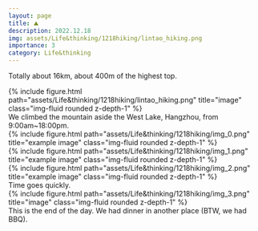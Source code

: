```yaml
---
layout: page
title: ⛰️
description: 2022.12.18
img: assets/Life&thinking/1218hiking/lintao_hiking.png
importance: 3
category: Life&thinking
---
```


Totally about 16km, about 400m of the highest top.


<div class="row">
    <div class="col-sm mt-3 mt-md-0">
        {% include figure.html path="assets/Life&thinking/1218hiking/lintao_hiking.png" title="image" class="img-fluid rounded z-depth-1" %}
    </div>
</div>
<div class="caption">
    We climbed the mountain aside the West Lake, Hangzhou, from 9:00am~18:00pm.
</div>


<div class="row">
    <div class="col-sm mt-3 mt-md-0">
        {% include figure.html path="assets/Life&thinking/1218hiking/img_0.png" title="example image" class="img-fluid rounded z-depth-1" %}
    </div>
    <div class="col-sm mt-3 mt-md-0">
        {% include figure.html path="assets/Life&thinking/1218hiking/img_1.png" title="example image" class="img-fluid rounded z-depth-1" %}
    </div>
    <div class="col-sm mt-3 mt-md-0">
        {% include figure.html path="assets/Life&thinking/1218hiking/img_2.png" title="example image" class="img-fluid rounded z-depth-1" %}
    </div>
</div>
<div class="caption">
    Time goes quickly.
</div>


<div class="row">
    <div class="col-sm mt-3 mt-md-0">
        {% include figure.html path="assets/Life&thinking/1218hiking/img_3.png" title="image" class="img-fluid rounded z-depth-1" %}
    </div>
</div>
<div class="caption">
    This is the end of the day. We had dinner in another place (BTW, we had BBQ).
</div>